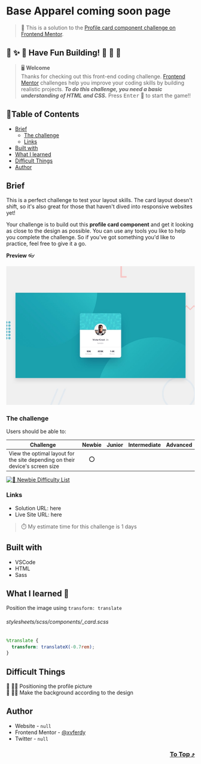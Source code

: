 # Base Apparel coming soon page

> 🔖 This is a solution to the [Profile card component challenge on Frontend Mentor](https://www.frontendmentor.io/challenges/profile-card-component-cfArpWshJ).

## 🌈 ✨ 🎉 Have Fun Building! 🚀 🎊 🎈
> 🖥️ **Welcome** <br>
> Thanks for checking out this front-end coding challenge.
[Frontend Mentor](https://www.frontendmentor.io) challenges help you improve your coding skills by building realistic projects.
***To do this challenge, you need a basic understanding of HTML and CSS.*** Press <kbd>Enter</kbd> 🚀 to start the game!!

## 📍Table of Contents
- [Brief](#brief)
	- [The challenge](#the-challenge)
	- [Links](#links)
- [Built with](#built-with)
- [What I learned](#what-i-learned-)
- [Difficult Things](#difficult-things)
- [Author](#author)

## Brief
This is a perfect challenge to test your layout skills. The card layout doesn't shift, so it's also great for those that haven't dived into responsive websites yet!

Your challenge is to build out this **profile card component** and get it looking as close to the design as possible. You can use any tools you like to help you complete the challenge. So if you've got something you'd like to practice, feel free to give it a go.

**Preview** :eyeglasses:

![Design preview for the Base Apparel coming soon page coding challenge](./design/desktop-preview.jpg)

### The challenge
Users should be able to:

| Challenge | Newbie | Junior | Intermediate | Advanced |
| --- | :---: | :---: | :---: | :---: |
| View the optimal layout for the site depending on their device's screen size | ⭕ |  |  |  |

[![🐬 Newbie Difficulty List](https://img.shields.io/badge/Difficulty-Newbie-3F54A3?style=for-the-badge&logo=frontendmentor "Newbie Difficulty")](https://www.frontendmentor.io/challenges?difficulties=1)

### Links
- Solution URL: here
- Live Site URL: here

> ⏱️ My estimate time for this challenge is 1 days

## Built with
- VSCode
- HTML
- Sass

## What I learned 🥳
Position the image using `transform: translate`
###### stylesheets/scss/components/\_card.scss
```scss
%translate {
  transform: translateX(-0.7rem);
}
```

## Difficult Things
🔹 🏴‍☠️ Positioning the profile picture <br>
🔹 🏴‍☠️ Make the background according to the design <br>

## Author
- Website - `null`
- Frontend Mentor - [@xvferdy](https://www.frontendmentor.io/profile/xvferdy "xvferdy")
- Twitter - `null`

<h3 align="right">
      <a href="#base-apparel-coming-soon-page">To Top ⤴️</a>
</h3>
